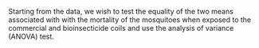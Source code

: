 Starting from the data, we wish to test the equality of the two means associated with with the mortality of the mosquitoes when exposed to the commercial and bioinsecticide coils and use the analysis of variance (ANOVA) test.  
